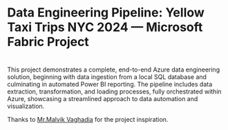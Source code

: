 # Data Engineering Pipeline: Yellow Taxi Trips NYC 2024 — Microsoft Fabric Project

# 

This project demonstrates a complete, end-to-end Azure data engineering solution, beginning with data ingestion from a local SQL database and culminating in automated Power BI reporting. The pipeline includes data extraction, transformation, and loading processes, fully orchestrated within Azure, showcasing a streamlined approach to data automation and visualization.

Thanks to [Mr.Malvik Vaghadia](udemy.com/course/microsoft-fabric-the-ultimate-guide) for the project inspiration.
